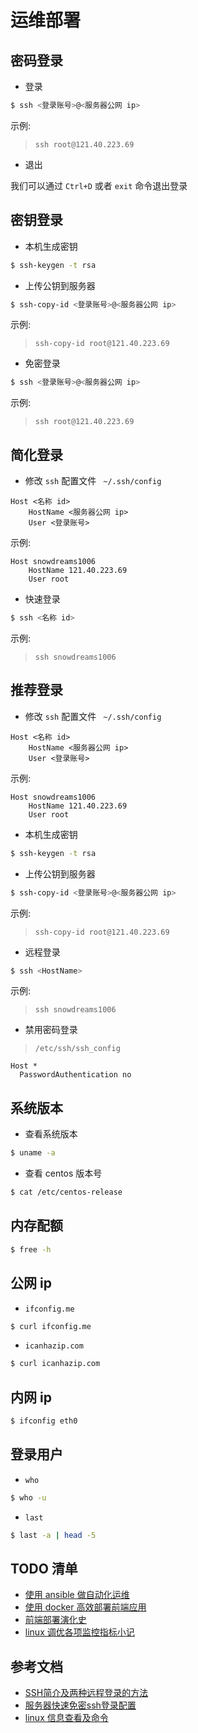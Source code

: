 # 运维部署

## 密码登录

- 登录

```bash
$ ssh <登录账号>@<服务器公网 ip>
```

示例:

> `ssh root@121.40.223.69`

- 退出

我们可以通过 `Ctrl+D` 或者 `exit` 命令退出登录

## 密钥登录

- 本机生成密钥

```bash
$ ssh-keygen -t rsa
```

- 上传公钥到服务器

```bash
$ ssh-copy-id <登录账号>@<服务器公网 ip>
```

示例:

> `ssh-copy-id root@121.40.223.69`

- 免密登录

```bash
$ ssh <登录账号>@<服务器公网 ip>
```

示例:

> `ssh root@121.40.223.69`

## 简化登录

- 修改 `ssh` 配置文件 ` ~/.ssh/config`

```config
Host <名称 id>
    HostName <服务器公网 ip>
    User <登录账号>
```

示例:

```config
Host snowdreams1006
    HostName 121.40.223.69
    User root
```

- 快速登录

```bash
$ ssh <名称 id>
```

示例:

> `ssh snowdreams1006`

## 推荐登录

- 修改 `ssh` 配置文件 ` ~/.ssh/config`

```config
Host <名称 id>
    HostName <服务器公网 ip>
    User <登录账号>
```

示例:

```config
Host snowdreams1006
    HostName 121.40.223.69
    User root
```

-  本机生成密钥

```bash
$ ssh-keygen -t rsa
```

- 上传公钥到服务器

```bash
$ ssh-copy-id <登录账号>@<服务器公网 ip>
```

示例:

> `ssh-copy-id root@121.40.223.69`

- 远程登录

```bash
$ ssh <HostName>
```

示例:

> `ssh snowdreams1006`

- 禁用密码登录

> `/etc/ssh/ssh_config`


```config
Host *
  PasswordAuthentication no
```

## 系统版本

- 查看系统版本

```bash
$ uname -a
```

- 查看 centos 版本号

```bash
$ cat /etc/centos-release
```

## 内存配额

```bash
$ free -h
```

## 公网 ip

- `ifconfig.me`

```bash
$ curl ifconfig.me
```

- `icanhazip.com`

```bash
$ curl icanhazip.com
```

## 内网 ip

```bash
$ ifconfig eth0
```

## 登录用户

- `who`

```bash
$ who -u
```

- `last`

```bash
$ last -a | head -5
```

## TODO 清单

- [使用 ansible 做自动化运维](https://juejin.im/post/5dafb50c6fb9a04e1325f2ff)
- [使用 docker 高效部署前端应用](https://github.com/shfshanyue/op-note/blob/master/deploy-fe-with-docker.md)
- [前端部署演化史](https://github.com/shfshanyue/op-note/blob/master/deploy-fe.md)
- [linux 调优各项监控指标小记](https://juejin.im/post/5dae57fbf265da5b5b6c7881)


## 参考文档

- [SSH简介及两种远程登录的方法](https://blog.csdn.net/li528405176/article/details/82810342)
- [服务器快速免密ssh登录配置](https://juejin.im/post/5da724506fb9a04e2a73d96c)
- [linux 信息查看及命令](https://juejin.im/post/5dad7681f265da5bb86ad2f5)

